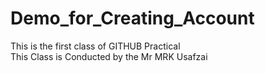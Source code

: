 # Demo_for_Creating_Account
This is the first class of GITHUB Practical<br/>
This Class is Conducted by the Mr MRK Usafzai
